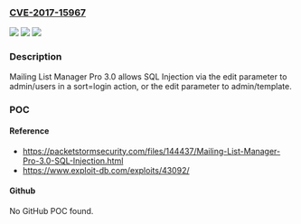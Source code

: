 ### [CVE-2017-15967](https://cve.mitre.org/cgi-bin/cvename.cgi?name=CVE-2017-15967)
![](https://img.shields.io/static/v1?label=Product&message=n%2Fa&color=blue)
![](https://img.shields.io/static/v1?label=Version&message=n%2Fa&color=blue)
![](https://img.shields.io/static/v1?label=Vulnerability&message=n%2Fa&color=brighgreen)

### Description

Mailing List Manager Pro 3.0 allows SQL Injection via the edit parameter to admin/users in a sort=login action, or the edit parameter to admin/template.

### POC

#### Reference
- https://packetstormsecurity.com/files/144437/Mailing-List-Manager-Pro-3.0-SQL-Injection.html
- https://www.exploit-db.com/exploits/43092/

#### Github
No GitHub POC found.

